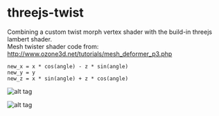 # threejs-twist
Combining a custom twist morph vertex shader with the build-in threejs lambert shader.  
Mesh twister shader code from: http://www.ozone3d.net/tutorials/mesh_deformer_p3.php

```
new_x = x * cos(angle) - z * sin(angle) 
new_y = y 
new_z = x * sin(angle) + z * cos(angle)
```

![alt tag](https://raw.github.com/polyclick/threejs-twist/master/readme-assets/walt-preview.png)

![alt tag](https://raw.github.com/polyclick/threejs-twist/master/readme-assets/bust-preview.png)
